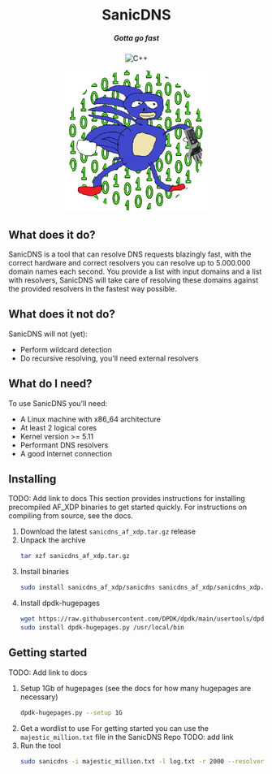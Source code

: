 <div align="center">

# SanicDNS
##### Gotta go fast

![C++](https://img.shields.io/badge/c++-%2300599C.svg?style=for-the-badge&logo=c%2B%2B&logoColor=white)

<img alt="SanicDNS" height="280" src="sanicdns.png" />
</div>

## What does it do?

SanicDNS is a tool that can resolve DNS requests blazingly fast, with the correct hardware and correct resolvers you can resolve up to 5.000.000 domain names each second. You provide a list with input domains and a list with resolvers, SanicDNS will take care of resolving these domains against the provided resolvers in the fastest way possible.

## What does it not do?

SanicDNS will not (yet):
- Perform wildcard detection
- Do recursive resolving, you'll need external resolvers

## What do I need?

To use SanicDNS you'll need:
- A Linux machine with x86_64 architecture
- At least 2 logical cores
- Kernel version >= 5.11
- Performant DNS resolvers
- A good internet connection

## Installing

TODO: Add link to docs
This section provides instructions for installing precompiled AF_XDP binaries to get started quickly. For instructions on compiling from source, see the docs.

1. Download the latest `sanicdns_af_xdp.tar.gz` release
2. Unpack the archive
   ```bash
   tar xzf sanicdns_af_xdp.tar.gz
   ````
3. Install binaries
   ```bash
   sudo install sanicdns_af_xdp/sanicdns sanicdns_af_xdp/sanicdns_xdp.c.o /usr/local/bin
   ````
4. Install dpdk-hugepages
   ```bash
   wget https://raw.githubusercontent.com/DPDK/dpdk/main/usertools/dpdk-hugepages.py
   sudo install dpdk-hugepages.py /usr/local/bin
   ````

## Getting started

TODO: Add link to docs
1. Setup 1Gb of hugepages (see the docs for how many hugepages are necessary)
   ```bash
   dpdk-hugepages.py --setup 1G
   ````
2. Get a wordlist to use
   For getting started you can use the `majestic_million.txt` file in the SanicDNS Repo TODO: add link
3. Run the tool
   ```bash
   sudo sanicdns -i majestic_million.txt -l log.txt -r 2000 --resolvers 1.1.1.1,1.0.0.1
   ````

